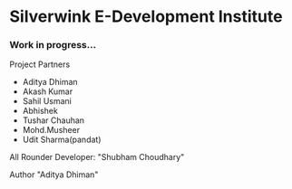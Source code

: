 # Silverwink E-Development Institute

### Work in progress...

Project Partners
- Aditya Dhiman
- Akash Kumar
- Sahil Usmani
- Abhishek
- Tushar Chauhan
- Mohd.Musheer
- Udit Sharma(pandat)


All Rounder Developer:  "Shubham Choudhary"

Author "Aditya Dhiman"


